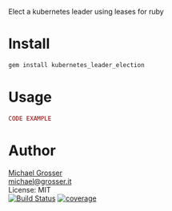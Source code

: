 Elect a kubernetes leader using leases for ruby

Install
=======

```Bash
gem install kubernetes_leader_election
```

Usage
=====

```Ruby
CODE EXAMPLE
```

Author
======
[Michael Grosser](http://grosser.it)<br/>
michael@grosser.it<br/>
License: MIT<br/>
[![Build Status](https://travis-ci.org/grosser/kubernetes_leader_election.svg)](https://travis-ci.org/grosser/kubernetes_leader_election)
[![coverage](https://img.shields.io/badge/coverage-100%25-success.svg)](https://github.com/grosser/single_cov)
